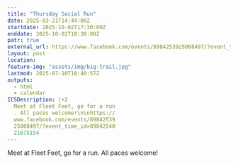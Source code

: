 ```yaml
---
title: "Thursday Social Run"
date: 2025-03-21T14:44:00Z
startdate: 2025-10-02T17:30:00Z
enddate: 2025-10-02T18:30:00Z
patr: true
external_url: https://www.facebook.com/events/8984253925008497/?event_time_id=8984254021675154
layout: post
location: 
feature-img: "assets/img/big-trail.jpg"
lastmod: 2025-07-10T18:40:57Z
outputs:
  - html
  - calendar
ICSDescription: |+2
  Meet at Fleet Feet, go for a run  . All paces welcome!\n\nhttps://  www.facebook.com/events/89842539  25008497/?event_time_id=89842540  21675154
---
```


Meet at Fleet Feet, go for a run. All paces welcome!<br>
  <br>
  
